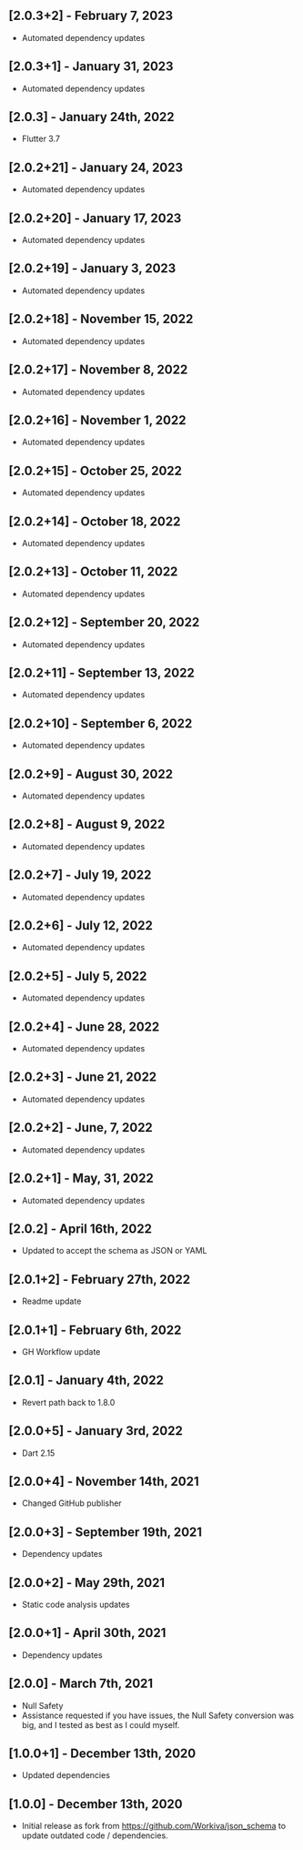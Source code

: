 ## [2.0.3+2] - February 7, 2023

* Automated dependency updates


## [2.0.3+1] - January 31, 2023

* Automated dependency updates


## [2.0.3] - January 24th, 2022

* Flutter 3.7


## [2.0.2+21] - January 24, 2023

* Automated dependency updates


## [2.0.2+20] - January 17, 2023

* Automated dependency updates


## [2.0.2+19] - January 3, 2023

* Automated dependency updates


## [2.0.2+18] - November 15, 2022

* Automated dependency updates


## [2.0.2+17] - November 8, 2022

* Automated dependency updates


## [2.0.2+16] - November 1, 2022

* Automated dependency updates


## [2.0.2+15] - October 25, 2022

* Automated dependency updates


## [2.0.2+14] - October 18, 2022

* Automated dependency updates


## [2.0.2+13] - October 11, 2022

* Automated dependency updates


## [2.0.2+12] - September 20, 2022

* Automated dependency updates


## [2.0.2+11] - September 13, 2022

* Automated dependency updates


## [2.0.2+10] - September 6, 2022

* Automated dependency updates


## [2.0.2+9] - August 30, 2022

* Automated dependency updates


## [2.0.2+8] - August 9, 2022

* Automated dependency updates


## [2.0.2+7] - July 19, 2022

* Automated dependency updates


## [2.0.2+6] - July 12, 2022

* Automated dependency updates


## [2.0.2+5] - July 5, 2022

* Automated dependency updates


## [2.0.2+4] - June 28, 2022

* Automated dependency updates


## [2.0.2+3] - June 21, 2022

* Automated dependency updates


## [2.0.2+2] - June, 7, 2022

* Automated dependency updates


## [2.0.2+1] - May, 31, 2022

* Automated dependency updates


## [2.0.2] - April 16th, 2022

* Updated to accept the schema as JSON or YAML


## [2.0.1+2] - February 27th, 2022

* Readme update


## [2.0.1+1] - February 6th, 2022

* GH Workflow update


## [2.0.1] - January 4th, 2022

* Revert path back to 1.8.0


## [2.0.0+5] - January 3rd, 2022

* Dart 2.15


## [2.0.0+4] - November 14th, 2021

* Changed GitHub publisher


## [2.0.0+3] - September 19th, 2021

* Dependency updates


## [2.0.0+2] - May 29th, 2021

* Static code analysis updates


## [2.0.0+1] - April 30th, 2021

* Dependency updates


## [2.0.0] - March 7th, 2021

* Null Safety
* Assistance requested if you have issues, the Null Safety conversion was big, and I tested as best as I could myself.


## [1.0.0+1] - December 13th, 2020

* Updated dependencies


## [1.0.0] - December 13th, 2020

* Initial release as fork from https://github.com/Workiva/json_schema to update outdated code / dependencies.






















